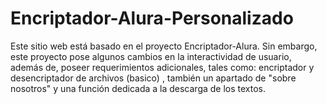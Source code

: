 # Encriptador-Alura-Personalizado
Este sitio web está basado en el proyecto Encriptador-Alura. Sin embargo, este proyecto pose algunos cambios en la interactividad de usuario, además de, poseer requerimientos adicionales, tales como: encriptador y desencriptador de archivos (basico) , también un apartado de "sobre nosotros" y una función dedicada a la descarga de los textos.
